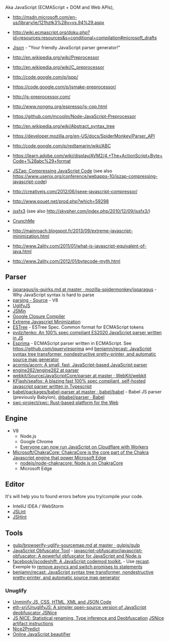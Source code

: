Aka JavaScript (ECMAScript + DOM and Web APIs),

- http://msdn.microsoft.com/en-us/library/ie/121hztk3%28v=vs.94%29.aspx
- http://wiki.ecmascript.org/doku.php?id=resources:resources&s=conditional+compilation#microsoft_drafts

- [Jison](http://zaa.ch/jison/) - "Your friendly JavaScript parser generator!"

- http://en.wikipedia.org/wiki/Preprocessor
- http://en.wikipedia.org/wiki/C_preprocessor
- http://code.google.com/p/jspp/
- https://code.google.com/p/jsmake-preprocessor/
- http://js-preprocessor.com/
- http://www.nongnu.org/espresso/js-cpp.html
- https://github.com/mcoolin/Node-JavaScript-Preprocessor

- http://en.wikipedia.org/wiki/Abstract_syntax_tree
- https://developer.mozilla.org/en-US/docs/SpiderMonkey/Parser_API
- http://code.google.com/p/redtamarin/wiki/ABC
- https://learn.adobe.com/wiki/display/AVM2/4.+The+ActionScript+Byte+Code+%28abc%29+format

- [JSZap: Compressing JavaScript Code](http://research.microsoft.com/apps/pubs/?id=120832) (see also https://www.usenix.org/conference/webapps-10/jszap-compressing-javascript-code)

- http://creativejs.com/2012/06/jsexe-javascript-compressor/
- http://www.pouet.net/prod.php?which=59298
- [jssfx3](https://code.google.com/p/jssfx/) (see also http://skypher.com/index.php/2010/12/09/jssfx3/)
- [CrunchMe](http://crunchme.bitsnbites.eu/)
- http://mainroach.blogspot.fr/2013/09/extreme-javascript-minimization.html
- http://www.2ality.com/2011/01/what-is-javascript-equivalent-of-java.html
- http://www.2ality.com/2012/01/bytecode-myth.html

## Parser

- [jsparagus/js-quirks.md at master · mozilla-spidermonkey/jsparagus](https://github.com/mozilla-spidermonkey/jsparagus/blob/master/js-quirks.md#readme) - Why JavaScript syntax is hard to parse
- [parsing - Source](https://source.chromium.org/chromium/chromium/src/+/master:v8/src/parsing/) - V8
- [UglifyJS](https://github.com/mishoo/UglifyJS)
- [JSMin](http://www.crockford.com/javascript/jsmin.html)
- [Google Closure Compiler](https://developers.google.com/closure/compiler/)
- [Extreme Javascript Minimization](http://mainroach.blogspot.fr/2013/09/extreme-javascript-minimization.html)
- [ESTree](https://github.com/estree/estree) - ESTree Spec. Common format for ECMAScript tokens
- [pvdz/tenko: An 100% spec compliant ES2020 JavaScript parser written in JS](https://github.com/pvdz/tenko)
- [Esprima](http://esprima.org/) - ECMAScript parser written in ECMAScript. See https://github.com/jquery/esprima and [benjamn/recast: JavaScript syntax tree transformer, nondestructive pretty-printer, and automatic source map generator](https://github.com/benjamn/recast)
- [acornjs/acorn: A small, fast, JavaScript-based JavaScript parser](https://github.com/acornjs/acorn)
- [engine262/engine262 at parser](https://github.com/engine262/engine262/tree/parser)
- [webkit/Source/JavaScriptCore/parser at master · WebKit/webkit](https://github.com/WebKit/webkit/tree/master/Source/JavaScriptCore/parser)
- [KFlash/seafox: A blazing fast 100% spec compliant, self-hosted javascript parser written in Typescript](https://github.com/KFlash/seafox)
- [babel/packages/babel-parser at master · babel/babel](https://github.com/babel/babel/tree/master/packages/babel-parser) - Babel JS parser (previously Babylon), [@babel/parser · Babel](https://babeljs.io/docs/en/babel-parser)
- [swc-project/swc: Rust-based platform for the Web](https://github.com/swc-project/swc)

## Engine

- V8
	- Node.js
	- Google Chrome
	- [Everyone can now run JavaScript on Cloudflare with Workers](https://blog.cloudflare.com/cloudflare-workers-unleashed/)
- [Microsoft/ChakraCore: ChakraCore is the core part of the Chakra Javascript engine that power Microsoft Edge](https://github.com/Microsoft/ChakraCore)
	- [nodejs/node-chakracore: Node.js on ChakraCore](https://github.com/nodejs/node-chakracore)
	- Microsoft Edge

## Editor

It's will help you to found errors before you try/compile your code.

- IntelliJ IDEA / WebStorm
- [JSLint](http://www.jslint.com/)
- [JSHint](http://www.jshint.com/)

## Tools

- [gulp/browserify-uglify-sourcemap.md at master · gulpjs/gulp](https://github.com/gulpjs/gulp/blob/master/docs/recipes/browserify-uglify-sourcemap.md)
- [JavaScript Obfuscator Tool](https://obfuscator.io/) - [javascript-obfuscator/javascript-obfuscator: A powerful obfuscator for JavaScript and Node.js](https://github.com/javascript-obfuscator/javascript-obfuscator)
- [facebook/jscodeshift: A JavaScript codemod toolkit.](https://github.com/facebook/jscodeshift) - Use [recast](https://github.com/benjamn/recast). Exemple to [remove asyncs and switch promises to statements](https://astexplorer.net/#/gist/b8e4e9313c4805a8928d9a199e3c9b7e/e0f298d99d81976061f5dcc0727d2e8e656d7261)
- [benjamn/recast: JavaScript syntax tree transformer, nondestructive pretty-printer, and automatic source map generator](https://github.com/benjamn/recast)

### Unuglify

- [Unminify JS, CSS, HTML, XML and JSON Code](https://unminify.com/)
- [eth-sri/UnuglifyJS: A simpler open-source version of JavaScript deobfuscator JSNice](https://github.com/eth-sri/UnuglifyJS)
- [JS NICE: Statistical renaming, Type inference and Deobfuscation](http://jsnice.org/)
	[JSNice artifact instructions](https://files.sri.inf.ethz.ch/jsniceartifact/index.html)
- [Nice2Predict](http://nice2predict.org/)
- [Online JavaScript beautifier](https://beautifier.io/)

